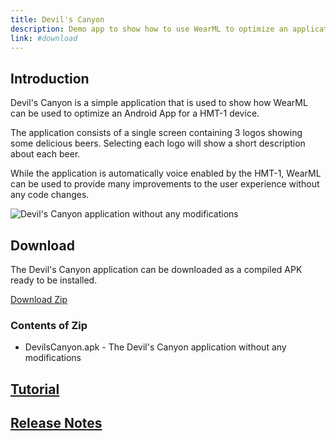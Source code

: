 ```yaml
---
title: Devil's Canyon
description: Demo app to show how to use WearML to optimize an application for the HMT-1 
link: #download
---
```


## Introduction

Devil's Canyon is a simple application that is used to show how WearML can be used to optimize an Android App for a HMT-1 device.

The application consists of a single screen containing 3 logos showing some delicious beers. Selecting each logo will show a short description about each beer.

While the application is automatically voice enabled by the HMT-1, WearML can be used to provide many improvements to the user experience without any code changes.

![Devil's Canyon application without any modifications](https://realwear.github.io/Devils-Canyon/images/devilscanyon.png)

## Download

The Devil's Canyon application can be downloaded as a compiled APK ready to be installed.

[Download Zip](https://realwear.box.com/shared/static/b4hmjso6yb7vn5pndkwfve1qmx7qj1gk.zip)

### Contents of Zip

* DevilsCanyon.apk - The Devil's Canyon application without any modifications

## [Tutorial](https://realwear.github.io/Devils-Canyon/tutorial)

## [Release Notes](https://realwear.github.io/Devils-Canyon/release-notes)

